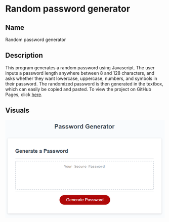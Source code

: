 # Random password generator

## Name
Random password generator

## Description
This program generates a random password using Javascript. The user inputs a password length anywhere between 8 and 128 characters, and asks whether they want lowercase, uppercase, numbers, and symbols in their password. The randomized password is then generated in the textbox, which can easily be copied and pasted. To view the project on GitHub Pages, click <a href="https://sifrult.github.io/random-password-generator/" target="_blank">here</a>.

## Visuals
![screenshot](./assets/images/visual.png)
